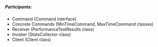 ##### Participants:
- Command (Command interface)
- Concrete Commands (MinTimeCommand, MaxTimeCommand classes)
- Receiver (PerformanceTestResults class)
- Invoker (StatsCollector class)
- Client (Client class)
